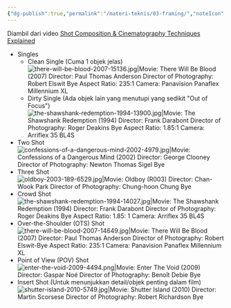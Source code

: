 ```yaml
---
{"dg-publish":true,"permalink":"/materi-teknis/03-framing/","noteIcon":"","updated":"2025-10-15T16:01:00.000+07:00"}
---
```


Diambil dari video [Shot Composition & Cinematography Techniques Explained](https://youtu.be/qQNiqzuXjoM?si=5YYO-FlMlYWWh0Zm)
- Singles
    - Clean Single (Cuma 1 objek jelas)
    ![there-will-be-blood-2007-15136.jpg|Movie: There Will Be Blood (2007) Director: Paul Thomas Anderson Director of Photography: Robert Elswit Bye Aspect Ratio: 235:1 Camera: Panavision Panaflex Millennium XL](/img/user/Materi%20Teknis/attachments/there-will-be-blood-2007-15136.jpg)
    - Dirty Single (Ada objek lain yang menutupi yang sedikit "Out of Focus")
    ![the-shawshank-redemption-1994-13900.jpg|Movie: The Shawshank Redemption (1994) Director: Frank Darabont Director of Photography: Roger Deakins Bye Aspect Ratio: 1.85:1 Camera: Arriflex 35 BL4S](/img/user/Materi%20Teknis/attachments/the-shawshank-redemption-1994-13900.jpg)
- Two Shot
![confessions-of-a-dangerous-mind-2002-4979.jpg|Movie: Confessions of a Dangerous Mind (2002) Director: George Clooney Director of Photography: Newton Thomas Sigel Bye](/img/user/Materi%20Teknis/attachments/confessions-of-a-dangerous-mind-2002-4979.jpg)
- Three Shot
![oldboy-2003-189-6529.jpg|Movie: Oldboy (R003) Director: Chan-Wook Park Director of Photography: Chung-hoon Chung Bye](/img/user/Materi%20Teknis/attachments/oldboy-2003-189-6529.jpg)
- Crowd Shot
![the-shawshank-redemption-1994-14027.jpg|Movie: The Shawshank Redemption (1994) Director: Frank Darabont Director of Photography: Roger Deakins Bye Aspect Ratio: 1.85: 1 Camera: Arriflex 35 BL4S](/img/user/Materi%20Teknis/attachments/the-shawshank-redemption-1994-14027.jpg)
- Over-the-Shoulder (OTS) Shot
![there-will-be-blood-2007-14649.jpg|Movie: There Will Be Blood (2007) Director: Paul Thomas Anderson Director of Photography: Robert Elswit-Bye Aspect Ratio: 235:1 Camera: Panavision Panaflex Millennium XL](/img/user/Materi%20Teknis/attachments/there-will-be-blood-2007-14649.jpg)
- Point of View (POV) Shot
![enter-the-void-2009-4494.png|Movie: Enter The Void (2009) Director: Gaspar Noé Director of Photography: Benoît Debie Bye](/img/user/Materi%20Teknis/attachments/enter-the-void-2009-4494.png)
- Insert Shot (Untuk menunjukkan detail/objek penting dalam film)
![shutter-island-2010-5749.jpg|Movie: Shutter Island (2010) Director: Martin Scorsese Director of Photography: Robert Richardson Bye](/img/user/Materi%20Teknis/attachments/shutter-island-2010-5749.jpg)
